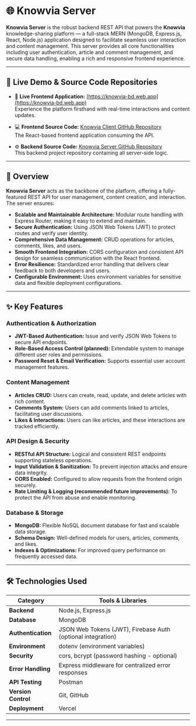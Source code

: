 # 🌐 Knowvia Server

**Knowvia Server** is the robust backend REST API that powers the **Knowvia** knowledge-sharing platform — a full-stack MERN (MongoDB, Express.js, React, Node.js) application designed to facilitate seamless user interaction and content management. This server provides all core functionalities including user authentication, article and comment management, and secure data handling, enabling a rich and responsive frontend experience.

---

## 🔗 Live Demo & Source Code Repositories

- 🔴 **Live Frontend Application:** [https://knowvia-bd.web.app](https://knowvia-bd.web.app)  
  Experience the platform firsthand with real-time interactions and content updates.

- 💻 **Frontend Source Code:** [Knowvia Client GitHub Repository](https://github.com/ismail-dev-code/knowvia-client)  
  The React-based frontend application consuming the API.

- ⚙️ **Backend Source Code:** [Knowvia Server GitHub Repository](https://github.com/ismail-dev-code/knowvia-server)  
  This backend project repository containing all server-side logic.

---

## 📝 Overview

**Knowvia Server** acts as the backbone of the platform, offering a fully-featured REST API for user management, content creation, and interaction. The server ensures:

- **Scalable and Maintainable Architecture:** Modular route handling with Express Router, making it easy to extend and maintain.
- **Secure Authentication:** Using JSON Web Tokens (JWT) to protect routes and verify user identity.
- **Comprehensive Data Management:** CRUD operations for articles, comments, likes, and users.
- **Smooth Frontend Integration:** CORS configuration and consistent API design for seamless communication with the React frontend.
- **Error Resilience:** Standardized error handling that delivers clear feedback to both developers and users.
- **Configurable Environment:** Uses environment variables for sensitive data and flexible deployment configurations.

---

## ✨ Key Features

### Authentication & Authorization

- **JWT-Based Authentication:** Issue and verify JSON Web Tokens to secure API endpoints.
- **Role-Based Access Control (planned):** Extendable system to manage different user roles and permissions.
- **Password Reset & Email Verification:** Supports essential user account management features.

### Content Management

- **Articles CRUD:** Users can create, read, update, and delete articles with rich content.
- **Comments System:** Users can add comments linked to articles, facilitating user discussions.
- **Likes & Interactions:** Users can like articles, and these interactions are tracked efficiently.

### API Design & Security

- **RESTful API Structure:** Logical and consistent REST endpoints supporting stateless operations.
- **Input Validation & Sanitization:** To prevent injection attacks and ensure data integrity.
- **CORS Enabled:** Configured to allow requests from the frontend origin securely.
- **Rate Limiting & Logging (recommended future improvements):** To protect the API from abuse and enable monitoring.

### Database & Storage

- **MongoDB:** Flexible NoSQL document database for fast and scalable data storage.
- **Schema Design:** Well-defined models for users, articles, comments, and likes.
- **Indexes & Optimizations:** For improved query performance on frequently accessed data.

---

## 🛠️ Technologies Used

| **Category**       | **Tools & Libraries**                                       |
|--------------------|-------------------------------------------------------------|
| **Backend**        | Node.js, Express.js                                         |
| **Database**       | MongoDB                                                     |
| **Authentication** | JSON Web Tokens (JWT), Firebase Auth (optional integration) |
| **Environment**    | dotenv (environment variables)                              |
| **Security**       | cors, bcrypt (password hashing - optional)                  |
| **Error Handling** | Express middleware for centralized error responses          |
| **API Testing**    | Postman                                                     |
| **Version Control**| Git, GitHub                                                 |
| **Deployment**     | Vercel                                                      |

---
